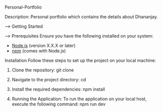 Personal-Portfolio

 Description:
Personal portfolio which contains the details about Dhananjay.

--> Getting Started

--> Prerequisites
Ensure you have the following installed on your system:
- [Node.js](https://nodejs.org/) (version X.X.X or later)
- [npm](https://www.npmjs.com/) (comes with Node.js)

 Installation
Follow these steps to set up the project on your local machine:

1. Clone the repository:
   git clone <repository-url>
   
2. Navigate to the project directory:
      cd <project-directory>
      
3. Install the required dependencies:
     npm install

4. Running the Application:
  To run the application on your local host, execute the following command: npm run dev
